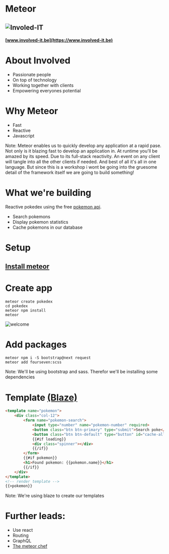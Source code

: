 # Meteor
## ![Involed-IT](https://www.involved-it.be/user/themes/involved/images/involved-logo.svg)  <!-- .element width="250px" style="border:none; background:none;" -->
#### [www.involved-it.be](https://www.involved-it.be) <!-- .element target="blank" -->


# About Involved

- Passionate people
- On top of technology
- Working together with clients
- Empowering everyones potential



# Why Meteor

- Fast
- Reactive
- Javascript

Note: Meteor enables us to quickly develop any application at a rapid pase.
Not only is it blazing fast to develop an application in. At runtime you'll be amazed by its speed. Due to its full-stack reactivity.
An event on any client will tangle into all the other clients if needed.
And best of all it's all in one language.
But since this is a workshop i wont be going into the gruesome detail of the framework itself we are going to build something!



# What we're building
Reactive pokedex using the free [pokemon api](https://pokeapi.co/).
- Search pokemons
- Display pokemon statistics
- Cache pokemons in our database



# Setup
## [Install meteor](https://www.meteor.com/install) <!-- .element target="blank" -->



# Create app
```shell
meteor create pokedex
cd pokedex
meteor npm install
meteor
```
![welcome](img/welcome-to-meteor.png) <!-- .element height="200" -->


# Add packages
```shell
meteor npm i -S bootstrap@next request
meteor add fourseven:scss
```
Note: We'll be using bootstrap and sass. Therefor we'll be installing some dependencies



# Template [(Blaze)](http://blazejs.org/) <!-- .element target="_blank" -->
```html
<template name="pokemon">
    <div class="col-12">
        <form name="pokemon-search">
            <input type="number" name="pokemon-number" required>
            <button class="btn btn-primary" type="submit">Search poke</button>
            <button class="btn btn-default" type="button" id="cache-all">Cache all</button>
            {{#if loading}}
            <div class="spinner"></div>
            {{/if}}
        </form>
        {{#if pokemon}}
        <h1>Found pokemon: {{pokemon.name}}</h1>
        {{/if}}
    </div>
</template>
<!-- render template -->
{{>pokemon}}
```
Note: We're using blaze to create our templates


# 



# Further leads:
- Use react
- Routing
- GraphQL
- [The meteor chef](https://themeteorchef.com/)